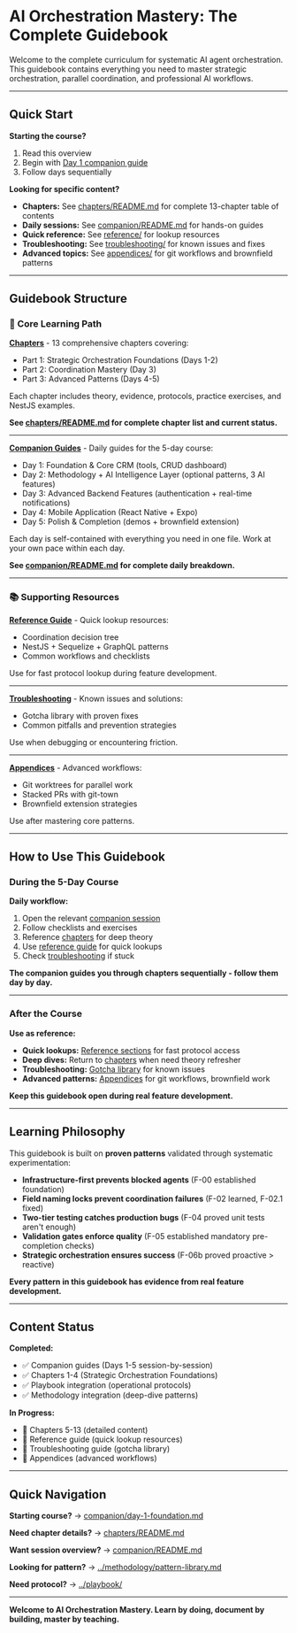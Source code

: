 # AI Orchestration Mastery: The Complete Guidebook

Welcome to the complete curriculum for systematic AI agent orchestration. This guidebook contains everything you need to master strategic orchestration, parallel coordination, and professional AI workflows.

---

## Quick Start

**Starting the course?**

1. Read this overview
2. Begin with [Day 1 companion guide](companion/day-1-foundation.md)
3. Follow days sequentially

**Looking for specific content?**

- **Chapters:** See [chapters/README.md](chapters/README.md) for complete 13-chapter table of contents
- **Daily sessions:** See [companion/README.md](companion/README.md) for hands-on guides
- **Quick reference:** See [reference/](reference/) for lookup resources
- **Troubleshooting:** See [troubleshooting/](troubleshooting/) for known issues and fixes
- **Advanced topics:** See [appendices/](appendices/) for git workflows and brownfield patterns

---

## Guidebook Structure

### 📖 Core Learning Path

**[Chapters](chapters/)** - 13 comprehensive chapters covering:

- Part 1: Strategic Orchestration Foundations (Days 1-2)
- Part 2: Coordination Mastery (Day 3)
- Part 3: Advanced Patterns (Days 4-5)

Each chapter includes theory, evidence, protocols, practice exercises, and NestJS examples.

**See [chapters/README.md](chapters/README.md) for complete chapter list and current status.**

---

**[Companion Guides](companion/)** - Daily guides for the 5-day course:

- Day 1: Foundation & Core CRM (tools, CRUD dashboard)
- Day 2: Methodology + AI Intelligence Layer (optional patterns, 3 AI features)
- Day 3: Advanced Backend Features (authentication + real-time notifications)
- Day 4: Mobile Application (React Native + Expo)
- Day 5: Polish & Completion (demos + brownfield extension)

Each day is self-contained with everything you need in one file. Work at your own pace within each day.

**See [companion/README.md](companion/README.md) for complete daily breakdown.**

---

### 📚 Supporting Resources

**[Reference Guide](reference/)** - Quick lookup resources:

- Coordination decision tree
- NestJS + Sequelize + GraphQL patterns
- Common workflows and checklists

Use for fast protocol lookup during feature development.

---

**[Troubleshooting](troubleshooting/)** - Known issues and solutions:

- Gotcha library with proven fixes
- Common pitfalls and prevention strategies

Use when debugging or encountering friction.

---

**[Appendices](appendices/)** - Advanced workflows:

- Git worktrees for parallel work
- Stacked PRs with git-town
- Brownfield extension strategies

Use after mastering core patterns.

---

## How to Use This Guidebook

### During the 5-Day Course

**Daily workflow:**

1. Open the relevant [companion session](companion/)
2. Follow checklists and exercises
3. Reference [chapters](chapters/) for deep theory
4. Use [reference guide](reference/) for quick lookups
5. Check [troubleshooting](troubleshooting/) if stuck

**The companion guides you through chapters sequentially - follow them day by day.**

---

### After the Course

**Use as reference:**

- **Quick lookups:** [Reference sections](reference/) for fast protocol access
- **Deep dives:** Return to [chapters](chapters/) when need theory refresher
- **Troubleshooting:** [Gotcha library](troubleshooting/) for known issues
- **Advanced patterns:** [Appendices](appendices/) for git workflows, brownfield work

**Keep this guidebook open during real feature development.**

---

## Learning Philosophy

This guidebook is built on **proven patterns** validated through systematic experimentation:

- **Infrastructure-first prevents blocked agents** (F-00 established foundation)
- **Field naming locks prevent coordination failures** (F-02 learned, F-02.1 fixed)
- **Two-tier testing catches production bugs** (F-04 proved unit tests aren't enough)
- **Validation gates enforce quality** (F-05 established mandatory pre-completion checks)
- **Strategic orchestration ensures success** (F-06b proved proactive > reactive)

**Every pattern in this guidebook has evidence from real feature development.**

---

## Content Status

**Completed:**

- ✅ Companion guides (Days 1-5 session-by-session)
- ✅ Chapters 1-4 (Strategic Orchestration Foundations)
- ✅ Playbook integration (operational protocols)
- ✅ Methodology integration (deep-dive patterns)

**In Progress:**

- 🔄 Chapters 5-13 (detailed content)
- 🔄 Reference guide (quick lookup resources)
- 🔄 Troubleshooting guide (gotcha library)
- 🔄 Appendices (advanced workflows)

---

## Quick Navigation

**Starting course?** → [companion/day-1-foundation.md](companion/day-1-foundation.md)

**Need chapter details?** → [chapters/README.md](chapters/README.md)

**Want session overview?** → [companion/README.md](companion/README.md)

**Looking for pattern?** → [../methodology/pattern-library.md](../methodology/pattern-library.md)

**Need protocol?** → [../playbook/](../playbook/)

---

**Welcome to AI Orchestration Mastery. Learn by doing, document by building, master by teaching.**
